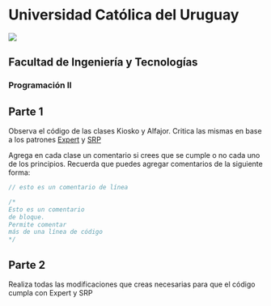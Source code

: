 # Universidad Católica del Uruguay
<img src="https://ucu.edu.uy/sites/all/themes/univer/logo.png"> 

## Facultad de Ingeniería y Tecnologías
### Programación II

## Parte 1 
Observa el código de las clases Kiosko y Alfajor. Critica las mismas en base a los patrones [Expert](https://webasignatura.ucu.edu.uy/pluginfile.php?file=%2F289272%2Fmod_resource%2Fcontent%2F2%2FExpert%20y%20SRP.pdf) y [SRP](https://blog.cleancoder.com/uncle-bob/2014/05/08/SingleReponsibilityPrinciple.html)

Agrega en cada clase un comentario si crees que se cumple o no cada uno de los principios. Recuerda que puedes agregar comentarios de la siguiente forma:
```csharp
// esto es un comentario de línea

/*
Esto es un comentario
de bloque. 
Permite comentar
más de una línea de código
*/
```

## Parte 2
Realiza todas las modificaciones que creas necesarias para que el código cumpla con Expert y SRP